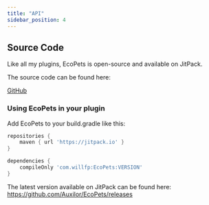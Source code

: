 ```yaml
---
title: "API"
sidebar_position: 4
---
```


## Source Code

Like all my plugins, EcoPets is open-source and available on JitPack.

The source code can be found here:

[GitHub](https://github.com/Auxilor/EcoPets)

### Using EcoPets in your plugin

Add EcoPets to your build.gradle like this:

```groovy
repositories {
    maven { url 'https://jitpack.io' }
}

dependencies {
    compileOnly 'com.willfp:EcoPets:VERSION'
}
```

The latest version available on JitPack can be found here:
https://github.com/Auxilor/EcoPets/releases